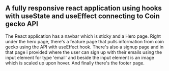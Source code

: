 ## A fully responsive react application using hooks with useState and useEffect connecting to Coin gecko API

The React application has a navbar which is sticky and a Hero page. Right under the hero page, there's a feature page that pulls information from coin gecko using the API with useEffect hook. There's also a signup page and in that page i provided where the user can sign up with their emails using the input element for type 'email' and beside the input element is an image which is scaled up upon hover. And finally there's the footer page.
